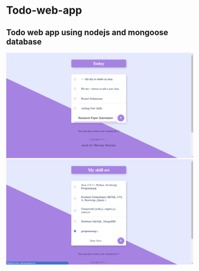# Todo-web-app
Todo web app using nodejs and mongoose database
---
![alt text](todo-demo.png)
![alt text](todo-customlist-demo.png)

